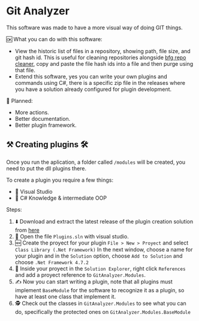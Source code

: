 # Git Analyzer

This software was made to have a more visual way of doing GIT things.

🆗 What you can do with this software:
- View the historic list of files in a repository, showing path, file size, and git hash id. This is useful for cleaning repositories alongside [bfg repo cleaner](https://rtyley.github.io/bfg-repo-cleaner/), copy and paste the file hash ids into a file and then purge using that file.
- Extend this software, yes you can write your own plugins and commands using C#, there is a specific zip file in the releases where you have a solution already configured for plugin development.

📅 Planned:
- More actions.
- Better documentation.
- Better plugin framework.

## ⚒️ Creating plugins 🛠️
Once you run the aplication, a folder called `/modules` will be created, you need to put the dll plugins there.

To create a plugin you require a few things:
- 🧰 Visual Studio
- 🧠 C# Knowledge & intermediate OOP

Steps:
1. ⬇️ Download and extract the latest release of the plugin creation solution from [here](https://github.com/Tilation/git-analyzer/releases/latest)
2. 📁 Open the file `Plugins.sln` with visual studio.
3. 🆕 Create the proyect for your plugin `File > New > Proyect` and select `Class Library (.Net Framework)` In the next window, choose a name for your plugin and in the `Solution` option, choose `Add to Solution` and choose `.Net Framework 4.7.2`
4. 🔗 Inside your proyect in the `Solution Explorer`, right click `References` and add a proyect reference to `GitAnalyzer.Modules`.
5. ✍️ Now you can start writing a plugin, note that all plugins must implement `BaseModule` for the software to recognize it as a plugin, so have at least one class that implement it.
6. 🕵️ Check out the classes in `GitAnalyzer.Modules` to see what you can do, specifically the protected ones on `GitAnalyzer.Modules.BaseModule`

